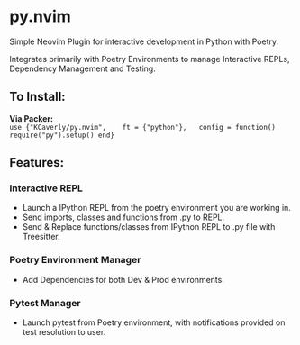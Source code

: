 # py.nvim
Simple Neovim Plugin for interactive development in Python with Poetry.

Integrates primarily with Poetry Environments to manage Interactive REPLs, Dependency Management and Testing.

## To Install:

**Via Packer:**  
  `use {"KCaverly/py.nvim",   
        ft = {"python"},  
        config = function() require("py").setup() end}`



## Features:

### Interactive REPL
* Launch a IPython REPL from the poetry environment you are working in.
* Send imports, classes and functions from .py to REPL.
* Send & Replace functions/classes from IPython REPL to .py file with Treesitter.

### Poetry Environment Manager
* Add Dependencies for both Dev & Prod environments.

### Pytest Manager
* Launch pytest from Poetry environment, with notifications provided on test resolution to user.
